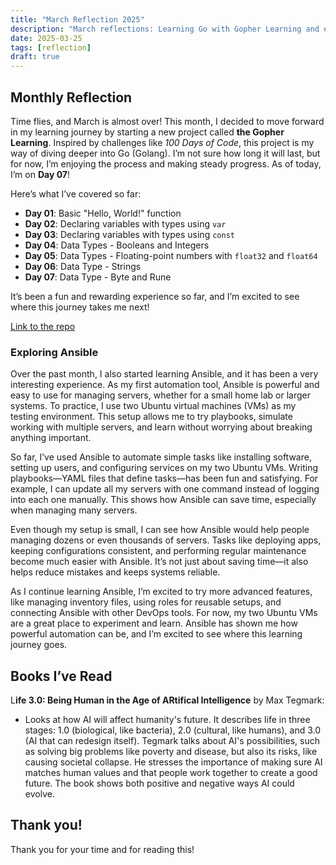 ```yaml
---
title: "March Reflection 2025"
description: "March reflections: Learning Go with Gopher Learning and exploring Ansible for server automation. Exciting progress in coding & DevOps!”"
date: 2025-03-25
tags: [reflection]
draft: true
---
```


## Monthly Reflection

Time flies, and March is almost over! This month, I decided to move forward in my learning journey by starting a new project called **the Gopher Learning**. Inspired by challenges like *100 Days of Code*, this project is my way of diving deeper into Go (Golang). I’m not sure how long it will last, but for now, I’m enjoying the process and making steady progress. As of today, I’m on **Day 07**!

Here’s what I’ve covered so far:

- **Day 01**: Basic "Hello, World!" function
- **Day 02**: Declaring variables with types using `var`
- **Day 03**: Declaring variables with types using `const`
- **Day 04**: Data Types - Booleans and Integers
- **Day 05**: Data Types - Floating-point numbers with `float32` and `float64`
- **Day 06**: Data Type - Strings
- **Day 07**: Data Type - Byte and Rune

It’s been a fun and rewarding experience so far, and I’m excited to see where this journey takes me next!

[Link to the repo](https://github.com/victoriacheng15/the-gopher-learning)

### Exploring Ansible

Over the past month, I also started learning Ansible, and it has been a very interesting experience. As my first automation tool, Ansible is powerful and easy to use for managing servers, whether for a small home lab or larger systems. To practice, I use two Ubuntu virtual machines (VMs) as my testing environment. This setup allows me to try playbooks, simulate working with multiple servers, and learn without worrying about breaking anything important.

So far, I’ve used Ansible to automate simple tasks like installing software, setting up users, and configuring services on my two Ubuntu VMs. Writing playbooks—YAML files that define tasks—has been fun and satisfying. For example, I can update all my servers with one command instead of logging into each one manually. This shows how Ansible can save time, especially when managing many servers.

Even though my setup is small, I can see how Ansible would help people managing dozens or even thousands of servers. Tasks like deploying apps, keeping configurations consistent, and performing regular maintenance become much easier with Ansible. It’s not just about saving time—it also helps reduce mistakes and keeps systems reliable.

As I continue learning Ansible, I’m excited to try more advanced features, like managing inventory files, using roles for reusable setups, and connecting Ansible with other DevOps tools. For now, my two Ubuntu VMs are a great place to experiment and learn. Ansible has shown me how powerful automation can be, and I’m excited to see where this learning journey goes.

## Books I’ve Read

L**ife 3.0: Being Human in the Age of ARtifical Intelligence** by Max Tegmark: 

- Looks at how AI will affect humanity's future. It describes life in three stages: 1.0 (biological, like bacteria), 2.0 (cultural, like humans), and 3.0 (AI that can redesign itself). Tegmark talks about AI's possibilities, such as solving big problems like poverty and disease, but also its risks, like causing societal collapse. He stresses the importance of making sure AI matches human values and that people work together to create a good future. The book shows both positive and negative ways AI could evolve.

## Thank you!

Thank you for your time and for reading this!